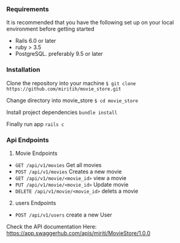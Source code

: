### Requirements
It is recommended that you have the following set up on your local environment before getting started
- Rails 6.0 or later
- ruby > 3.5
- PostgreSQL. preferably 9.5 or later

### Installation
Clone the repository into your machine
`$ git clone https://github.com/miritih/movie_store.git`

Change directory into movie_store
`$ cd movie_store`

Install project dependencies
`bundle install`

Finally run app
`rails c`

### Api Endpoints
1. Movie Endpoints
- `GET /api/v1/movies`  Get all movies
- `POST /api/v1/movies`  Creates a new movie
- `GET /api/v1/movie/<movie_id>` view a movie
- `PUT /api/v1/movie/<movie_id>` Update movie
- `DELETE /api/v1/movie/<movie_id>` delets a movie
2. users Endpoints
- `POST /api/v1/users` create a new User

Check the API documentation Here:
 https://app.swaggerhub.com/apis/miriti/MovieStore/1.0.0
